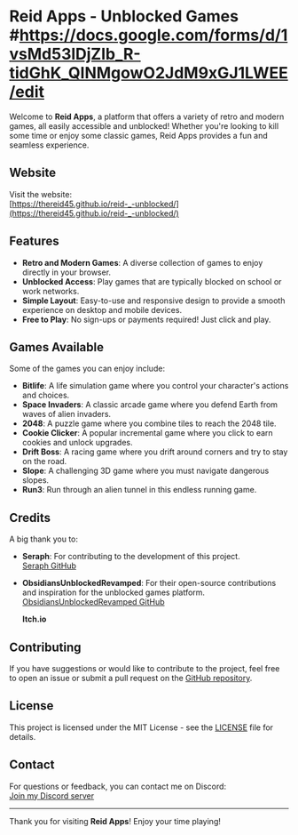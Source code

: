 # Reid Apps - Unblocked Games   #https://docs.google.com/forms/d/1vsMd53lDjZIb_R-tidGhK_QINMgowO2JdM9xGJ1LWEE/edit

Welcome to **Reid Apps**, a platform that offers a variety of retro and modern games, all easily accessible and unblocked! Whether you're looking to kill some time or enjoy some classic games, Reid Apps provides a fun and seamless experience.

## Website

Visit the website:  
[https://thereid45.github.io/reid-_-unblocked/](https://thereid45.github.io/reid-_-unblocked/)

## Features

- **Retro and Modern Games**: A diverse collection of games to enjoy directly in your browser.
- **Unblocked Access**: Play games that are typically blocked on school or work networks.
- **Simple Layout**: Easy-to-use and responsive design to provide a smooth experience on desktop and mobile devices.
- **Free to Play**: No sign-ups or payments required! Just click and play.

## Games Available

Some of the games you can enjoy include:

- **Bitlife**: A life simulation game where you control your character's actions and choices.
- **Space Invaders**: A classic arcade game where you defend Earth from waves of alien invaders.
- **2048**: A puzzle game where you combine tiles to reach the 2048 tile.
- **Cookie Clicker**: A popular incremental game where you click to earn cookies and unlock upgrades.
- **Drift Boss**: A racing game where you drift around corners and try to stay on the road.
- **Slope**: A challenging 3D game where you must navigate dangerous slopes.
- **Run3**: Run through an alien tunnel in this endless running game.

## Credits

A big thank you to:

- **Seraph**: For contributing to the development of this project.  
  [Seraph GitHub](https://github.com/a456pur/seraph)

- **ObsidiansUnblockedRevamped**: For their open-source contributions and inspiration for the unblocked games platform.  
  [ObsidiansUnblockedRevamped GitHub](https://github.com/Obsidian-ig/ObsidiansUnblockedRevamped)

  **Itch.io**

## Contributing

If you have suggestions or would like to contribute to the project, feel free to open an issue or submit a pull request on the [GitHub repository](https://github.com/TheReid45/reid-_-unblocked).

## License

This project is licensed under the MIT License - see the [LICENSE](LICENSE) file for details.

## Contact

For questions or feedback, you can contact me on Discord:  
[Join my Discord server](https://discord.gg/reks7ZwH)

---

Thank you for visiting **Reid Apps**! Enjoy your time playing!
